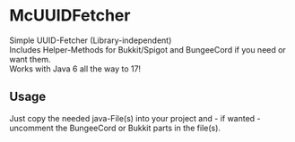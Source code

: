 # McUUIDFetcher

Simple UUID-Fetcher (Library-independent) <br>
Includes Helper-Methods for Bukkit/Spigot and BungeeCord if you need or want them. <br>
Works with Java 6 all the way to 17!

## Usage

Just copy the needed java-File(s) into your project and - if wanted - uncomment the BungeeCord or Bukkit parts in the
file(s).
